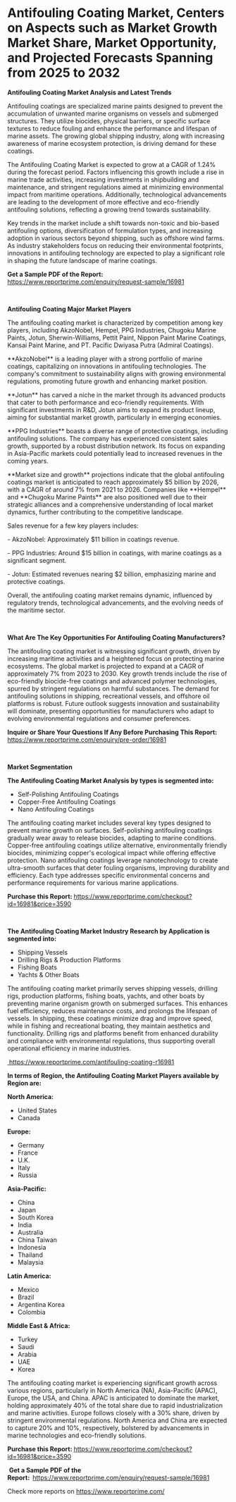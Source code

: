 <p><h1>Antifouling Coating Market, Centers on Aspects such as Market Growth Market Share, Market Opportunity, and Projected Forecasts Spanning from 2025 to 2032</h1></p><p><strong>Antifouling Coating Market Analysis and Latest Trends</strong></p>
<p><p>Antifouling coatings are specialized marine paints designed to prevent the accumulation of unwanted marine organisms on vessels and submerged structures. They utilize biocides, physical barriers, or specific surface textures to reduce fouling and enhance the performance and lifespan of marine assets. The growing global shipping industry, along with increasing awareness of marine ecosystem protection, is driving demand for these coatings.</p><p>The Antifouling Coating Market is expected to grow at a CAGR of 1.24% during the forecast period. Factors influencing this growth include a rise in marine trade activities, increasing investments in shipbuilding and maintenance, and stringent regulations aimed at minimizing environmental impact from maritime operations. Additionally, technological advancements are leading to the development of more effective and eco-friendly antifouling solutions, reflecting a growing trend towards sustainability.</p><p>Key trends in the market include a shift towards non-toxic and bio-based antifouling options, diversification of formulation types, and increasing adoption in various sectors beyond shipping, such as offshore wind farms. As industry stakeholders focus on reducing their environmental footprints, innovations in antifouling technology are expected to play a significant role in shaping the future landscape of marine coatings.</p></p>
<p><strong>Get a Sample PDF of the Report:&nbsp;</strong> <a href="https://www.reportprime.com/enquiry/request-sample/16981?utm_campaign=3560&utm_medium=2&utm_source=Github&utm_content=ia&utm_term=18032025&utm_id=antifouling-coating">https://www.reportprime.com/enquiry/request-sample/16981</a></p>
<p>&nbsp;</p>
<p><strong>Antifouling Coating Major Market Players</strong></p>
<p><p>The antifouling coating market is characterized by competition among key players, including AkzoNobel, Hempel, PPG Industries, Chugoku Marine Paints, Jotun, Sherwin-Williams, Pettit Paint, Nippon Paint Marine Coatings, Kansai Paint Marine, and PT. Pacific Dwiyasa Putra (Admiral Coatings). </p><p>**AkzoNobel** is a leading player with a strong portfolio of marine coatings, capitalizing on innovations in antifouling technologies. The company's commitment to sustainability aligns with growing environmental regulations, promoting future growth and enhancing market position.</p><p>**Jotun** has carved a niche in the market through its advanced products that cater to both performance and eco-friendly requirements. With significant investments in R&D, Jotun aims to expand its product lineup, aiming for substantial market growth, particularly in emerging economies.</p><p>**PPG Industries** boasts a diverse range of protective coatings, including antifouling solutions. The company has experienced consistent sales growth, supported by a robust distribution network. Its focus on expanding in Asia-Pacific markets could potentially lead to increased revenues in the coming years.</p><p>**Market size and growth** projections indicate that the global antifouling coatings market is anticipated to reach approximately $5 billion by 2026, with a CAGR of around 7% from 2021 to 2026. Companies like **Hempel** and **Chugoku Marine Paints** are also positioned well due to their strategic alliances and a comprehensive understanding of local market dynamics, further contributing to the competitive landscape.</p><p>Sales revenue for a few key players includes:</p><p>- AkzoNobel: Approximately $11 billion in coatings revenue.</p><p>- PPG Industries: Around $15 billion in coatings, with marine coatings as a significant segment.</p><p>- Jotun: Estimated revenues nearing $2 billion, emphasizing marine and protective coatings.</p><p>Overall, the antifouling coating market remains dynamic, influenced by regulatory trends, technological advancements, and the evolving needs of the maritime sector.</p></p>
<p>&nbsp;</p>
<p><strong>What Are The Key Opportunities For Antifouling Coating Manufacturers?</strong></p>
<p><p>The antifouling coating market is witnessing significant growth, driven by increasing maritime activities and a heightened focus on protecting marine ecosystems. The global market is projected to expand at a CAGR of approximately 7% from 2023 to 2030. Key growth trends include the rise of eco-friendly biocide-free coatings and advanced polymer technologies, spurred by stringent regulations on harmful substances. The demand for antifouling solutions in shipping, recreational vessels, and offshore oil platforms is robust. Future outlook suggests innovation and sustainability will dominate, presenting opportunities for manufacturers who adapt to evolving environmental regulations and consumer preferences.</p></p>
<p><strong>Inquire or Share Your Questions If Any Before Purchasing This Report:</strong> <a href="https://www.reportprime.com/enquiry/pre-order/16981?utm_campaign=3560&utm_medium=2&utm_source=Github&utm_content=ia&utm_term=18032025&utm_id=antifouling-coating">https://www.reportprime.com/enquiry/pre-order/16981</a></p>
<p>&nbsp;</p>
<p><strong>Market Segmentation</strong></p>
<p><strong>The Antifouling Coating Market Analysis by types is segmented into:</strong></p>
<p><ul><li>Self-Polishing Antifouling Coatings</li><li>Copper-Free Antifouling Coatings</li><li>Nano Antifouling Coatings</li></ul></p>
<p><p>The antifouling coating market includes several key types designed to prevent marine growth on surfaces. Self-polishing antifouling coatings gradually wear away to release biocides, adapting to marine conditions. Copper-free antifouling coatings utilize alternative, environmentally friendly biocides, minimizing copper's ecological impact while offering effective protection. Nano antifouling coatings leverage nanotechnology to create ultra-smooth surfaces that deter fouling organisms, improving durability and efficiency. Each type addresses specific environmental concerns and performance requirements for various marine applications.</p></p>
<p><strong>Purchase this Report:&nbsp;</strong><a href="https://www.reportprime.com/checkout?id=16981&price=3590&utm_campaign=3560&utm_medium=2&utm_source=Github&utm_content=ia&utm_term=18032025&utm_id=antifouling-coating">https://www.reportprime.com/checkout?id=16981&price=3590</a></p>
<p>&nbsp;</p>
<p><strong>The Antifouling Coating Market Industry Research by Application is segmented into:</strong></p>
<p><ul><li>Shipping Vessels</li><li>Drilling Rigs & Production Platforms</li><li>Fishing Boats</li><li>Yachts & Other Boats</li></ul></p>
<p><p>The antifouling coating market primarily serves shipping vessels, drilling rigs, production platforms, fishing boats, yachts, and other boats by preventing marine organism growth on submerged surfaces. This enhances fuel efficiency, reduces maintenance costs, and prolongs the lifespan of vessels. In shipping, these coatings minimize drag and improve speed, while in fishing and recreational boating, they maintain aesthetics and functionality. Drilling rigs and platforms benefit from enhanced durability and compliance with environmental regulations, thus supporting overall operational efficiency in marine industries.</p></p>
<p><a href="https://www.reportprime.com/antifouling-coating-r16981?utm_campaign=3560&utm_medium=2&utm_source=Github&utm_content=ia&utm_term=18032025&utm_id=antifouling-coating">&nbsp;https://www.reportprime.com/antifouling-coating-r16981</a></p>
<p><strong>In terms of Region, the Antifouling Coating Market Players available by Region are:</strong></p>
<p>
    <p> <strong> North America: </strong>
        <ul>
            <li>United States</li>
            <li>Canada</li>
        </ul>
        </p> 
    <p> <strong> Europe: </strong>
        <ul>
            <li>Germany</li>
            <li>France</li>
            <li>U.K.</li>
            <li>Italy</li>
            <li>Russia</li>
        </ul>
        </p> 
    <p> <strong> Asia-Pacific: </strong>
        <ul>
            <li>China</li>
            <li>Japan</li>
            <li>South Korea</li>
            <li>India</li>
            <li>Australia</li>
            <li>China Taiwan</li>
            <li>Indonesia</li>
            <li>Thailand</li>
            <li>Malaysia</li>
        </ul>
        </p> 
    <p> <strong> Latin America: </strong>
        <ul>
            <li>Mexico</li>
            <li>Brazil</li>
            <li>Argentina Korea</li>
            <li>Colombia</li>
        </ul>
        </p> 
    <p> <strong> Middle East & Africa: </strong>
        <ul>
            <li>Turkey</li>
            <li>Saudi</li>
            <li>Arabia</li>
            <li>UAE</li>
            <li>Korea</li>
        </ul>
    </p>
    </p>
<p><p>The antifouling coating market is experiencing significant growth across various regions, particularly in North America (NA), Asia-Pacific (APAC), Europe, the USA, and China. APAC is anticipated to dominate the market, holding approximately 40% of the total share due to rapid industrialization and marine activities. Europe follows closely with a 30% share, driven by stringent environmental regulations. North America and China are expected to capture 20% and 10%, respectively, bolstered by advancements in marine technologies and eco-friendly solutions.</p></p>
<p><strong>Purchase this Report: </strong><a href="https://www.reportprime.com/checkout?id=16981&price=3590&utm_campaign=3560&utm_medium=2&utm_source=Github&utm_content=ia&utm_term=18032025&utm_id=antifouling-coating">https://www.reportprime.com/checkout?id=16981&price=3590</a></p>
<p>&nbsp;<strong>Get a Sample PDF of the Report:&nbsp;&nbsp;</strong><a href="https://www.reportprime.com/enquiry/request-sample/16981?utm_campaign=3560&utm_medium=2&utm_source=Github&utm_content=ia&utm_term=18032025&utm_id=antifouling-coating">https://www.reportprime.com/enquiry/request-sample/16981</a></p>
<p><strong></strong></p>
<p>Check more reports on <a href="https://www.reportprime.com/?utm_campaign=3560&utm_medium=2&utm_source=Github&utm_content=ia&utm_term=18032025&utm_id=antifouling-coating">https://www.reportprime.com/</a></p>